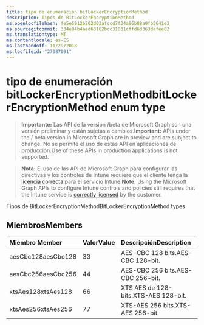 ```yaml
---
title: tipo de enumeración bitLockerEncryptionMethod
description: Tipos de BitLockerEncryptionMethod
ms.openlocfilehash: fe5e5912b202d03afccd7f34a96b88a0fb3641e3
ms.sourcegitcommit: 334e84b4aed63162bcc31831cffd6d363dafee02
ms.translationtype: MT
ms.contentlocale: es-ES
ms.lasthandoff: 11/29/2018
ms.locfileid: "27087091"
---
```

# <a name="bitlockerencryptionmethod-enum-type"></a><span data-ttu-id="b3fbf-103">tipo de enumeración bitLockerEncryptionMethod</span><span class="sxs-lookup"><span data-stu-id="b3fbf-103">bitLockerEncryptionMethod enum type</span></span>

> <span data-ttu-id="b3fbf-104">**Importante:** Las API de la versión /beta de Microsoft Graph son una versión preliminar y están sujetas a cambios.</span><span class="sxs-lookup"><span data-stu-id="b3fbf-104">**Important:** APIs under the / beta version in Microsoft Graph are in preview and are subject to change.</span></span> <span data-ttu-id="b3fbf-105">No se permite el uso de estas API en aplicaciones de producción.</span><span class="sxs-lookup"><span data-stu-id="b3fbf-105">Use of these APIs in production applications is not supported.</span></span>

> <span data-ttu-id="b3fbf-106">**Nota:** El uso de las API de Microsoft Graph para configurar las directivas y los controles de Intune requiere que el cliente tenga la [licencia correcta](https://go.microsoft.com/fwlink/?linkid=839381) para el servicio Intune.</span><span class="sxs-lookup"><span data-stu-id="b3fbf-106">**Note:** Using the Microsoft Graph APIs to configure Intune controls and policies still requires that the Intune service is [correctly licensed](https://go.microsoft.com/fwlink/?linkid=839381) by the customer.</span></span>

<span data-ttu-id="b3fbf-107">Tipos de BitLockerEncryptionMethod</span><span class="sxs-lookup"><span data-stu-id="b3fbf-107">BitLockerEncryptionMethod types</span></span>
## <a name="members"></a><span data-ttu-id="b3fbf-108">Miembros</span><span class="sxs-lookup"><span data-stu-id="b3fbf-108">Members</span></span>
|<span data-ttu-id="b3fbf-109">Miembro	</span><span class="sxs-lookup"><span data-stu-id="b3fbf-109">Member</span></span>|<span data-ttu-id="b3fbf-110">Valor</span><span class="sxs-lookup"><span data-stu-id="b3fbf-110">Value</span></span>|<span data-ttu-id="b3fbf-111">Descripción</span><span class="sxs-lookup"><span data-stu-id="b3fbf-111">Description</span></span>|
|:---|:---|:---|
|<span data-ttu-id="b3fbf-112">aesCbc128</span><span class="sxs-lookup"><span data-stu-id="b3fbf-112">aesCbc128</span></span>|<span data-ttu-id="b3fbf-113">3</span><span class="sxs-lookup"><span data-stu-id="b3fbf-113">3</span></span>|<span data-ttu-id="b3fbf-114">AES-CBC 128 bits.</span><span class="sxs-lookup"><span data-stu-id="b3fbf-114">AES-CBC 128-bit.</span></span>|
|<span data-ttu-id="b3fbf-115">aesCbc256</span><span class="sxs-lookup"><span data-stu-id="b3fbf-115">aesCbc256</span></span>|<span data-ttu-id="b3fbf-116">4</span><span class="sxs-lookup"><span data-stu-id="b3fbf-116">4</span></span>|<span data-ttu-id="b3fbf-117">AES-CBC 256 bits.</span><span class="sxs-lookup"><span data-stu-id="b3fbf-117">AES-CBC 256-bit.</span></span>|
|<span data-ttu-id="b3fbf-118">xtsAes128</span><span class="sxs-lookup"><span data-stu-id="b3fbf-118">xtsAes128</span></span>|<span data-ttu-id="b3fbf-119">6</span><span class="sxs-lookup"><span data-stu-id="b3fbf-119">6</span></span>|<span data-ttu-id="b3fbf-120">XTS AES de 128-bits.</span><span class="sxs-lookup"><span data-stu-id="b3fbf-120">XTS-AES 128-bit.</span></span>|
|<span data-ttu-id="b3fbf-121">xtsAes256</span><span class="sxs-lookup"><span data-stu-id="b3fbf-121">xtsAes256</span></span>|<span data-ttu-id="b3fbf-122">7</span><span class="sxs-lookup"><span data-stu-id="b3fbf-122">7</span></span>|<span data-ttu-id="b3fbf-123">XTS-AES 256 bits.</span><span class="sxs-lookup"><span data-stu-id="b3fbf-123">XTS-AES 256-bit.</span></span>|





